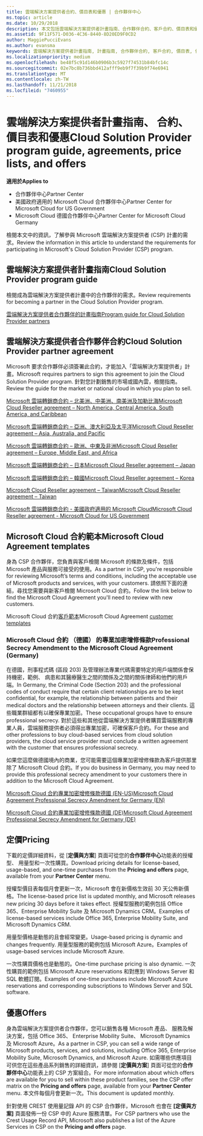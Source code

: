 ```yaml
---
title: 雲端解決方案提供者合約、價目表和優惠 | 合作夥伴中心
ms.topic: article
ms.date: 10/29/2018
description: 本文包括雲端解決方案提供者計畫指南、合作夥伴合約、客戶合約、價目表和優惠連結。
ms.assetid: 9F11F571-D036-4C36-8440-8D20ED9F0CD2
author: MaggiePucciEvans
ms.author: evansma
keywords: 雲端解決方案提供者計畫指南, 計畫指南, 合作夥伴合約, 客戶合約, 價目表, 優惠
ms.localizationpriority: medium
ms.openlocfilehash: be48f5c91d146b0906b3c5927f74531b84bfc14c
ms.sourcegitcommit: 02e7bc8b736bbd412afff9eb9f7f39b9f74e6941
ms.translationtype: MT
ms.contentlocale: zh-TW
ms.lasthandoff: 11/21/2018
ms.locfileid: "7460955"
---
```

# <a name="cloud-solution-provider-program-guide-agreements-price-lists-and-offers"></a><span data-ttu-id="f1cdc-104">雲端解決方案提供者計畫指南、 合約、 價目表和優惠</span><span class="sxs-lookup"><span data-stu-id="f1cdc-104">Cloud Solution Provider program guide, agreements, price lists, and offers</span></span>

**<span data-ttu-id="f1cdc-105">適用於</span><span class="sxs-lookup"><span data-stu-id="f1cdc-105">Applies to</span></span>**

-  <span data-ttu-id="f1cdc-106">合作夥伴中心</span><span class="sxs-lookup"><span data-stu-id="f1cdc-106">Partner Center</span></span>
-  <span data-ttu-id="f1cdc-107">美國政府適用的 Microsoft Cloud 合作夥伴中心</span><span class="sxs-lookup"><span data-stu-id="f1cdc-107">Partner Center for Microsoft Cloud for US Government</span></span>
-  <span data-ttu-id="f1cdc-108">Microsoft Cloud 德國合作夥伴中心</span><span class="sxs-lookup"><span data-stu-id="f1cdc-108">Partner Center for Microsoft Cloud Germany</span></span>


<span data-ttu-id="f1cdc-109">檢閱本文中的資訊，了解參與 Microsoft 雲端解決方案提供者 (CSP) 計畫的需求。</span><span class="sxs-lookup"><span data-stu-id="f1cdc-109">Review the information in this article to understand the requirements for participating in Microsoft's Cloud Solution Provider (CSP) program.</span></span> 

## <a name="cloud-solution-provider-program-guide"></a><span data-ttu-id="f1cdc-110">雲端解決方案提供者計畫指南</span><span class="sxs-lookup"><span data-stu-id="f1cdc-110">Cloud Solution Provider program guide</span></span>


<span data-ttu-id="f1cdc-111">檢閱成為雲端解決方案提供者計畫中的合作夥伴的需求。</span><span class="sxs-lookup"><span data-stu-id="f1cdc-111">Review requirements for becoming a partner in the Cloud Solution Provider program.</span></span>

[<span data-ttu-id="f1cdc-112">雲端解決方案提供者合作夥伴的計畫指南</span><span class="sxs-lookup"><span data-stu-id="f1cdc-112">Program guide for Cloud Solution Provider partners</span></span>](http://go.microsoft.com/fwlink/p/?LinkId=617100)

## <a name="cloud-solution-provider-partner-agreement"></a><span data-ttu-id="f1cdc-113">雲端解決方案提供者合作夥伴合約</span><span class="sxs-lookup"><span data-stu-id="f1cdc-113">Cloud Solution Provider partner agreement</span></span>

<span data-ttu-id="f1cdc-114">Microsoft 要求合作夥伴必須簽署此合約，才能加入「雲端解決方案提供者」計畫。</span><span class="sxs-lookup"><span data-stu-id="f1cdc-114">Microsoft requires partners to sign this agreement to join the Cloud Solution Provider program.</span></span> <span data-ttu-id="f1cdc-115">針對您計劃銷售的市場或國內雲，檢閱指南。</span><span class="sxs-lookup"><span data-stu-id="f1cdc-115">Review the guide for the market or national cloud in which you plan to sell.</span></span>

[<span data-ttu-id="f1cdc-116">Microsoft 雲端轉銷商合約 – 北美洲、中美洲、南美洲及加勒比海</span><span class="sxs-lookup"><span data-stu-id="f1cdc-116">Microsoft Cloud Reseller agreement – North America, Central America, South America, and Caribbean</span></span>](http://download.microsoft.com/download/2/C/8/2C8CAC17-FCE7-4F51-9556-4D77C7022DF5/MCRA2018_AOC_ENG_Sep2018_CR.pdf)

[<span data-ttu-id="f1cdc-117">Microsoft 雲端轉銷商合約 – 亞洲、澳大利亞及太平洋</span><span class="sxs-lookup"><span data-stu-id="f1cdc-117">Microsoft Cloud Reseller agreement – Asia, Australia, and Pacific</span></span>](http://download.microsoft.com/download/2/C/8/2C8CAC17-FCE7-4F51-9556-4D77C7022DF5/MCRA2018_APOC_ENG_Sep2018_CR.pdf)

[<span data-ttu-id="f1cdc-118">Microsoft 雲端轉銷商合約 – 歐洲、中東及非洲</span><span class="sxs-lookup"><span data-stu-id="f1cdc-118">Microsoft Cloud Reseller agreement – Europe, Middle East, and Africa</span></span>](http://download.microsoft.com/download/2/C/8/2C8CAC17-FCE7-4F51-9556-4D77C7022DF5/MCRA2018_EOC_ENG_Sep2018_CR.pdf)

[<span data-ttu-id="f1cdc-119">Microsoft 雲端轉銷商合約 – 日本</span><span class="sxs-lookup"><span data-stu-id="f1cdc-119">Microsoft Cloud Reseller agreement – Japan</span></span>](http://download.microsoft.com/download/2/C/8/2C8CAC17-FCE7-4F51-9556-4D77C7022DF5/MCRA2018_JPN_ENG_Sep2018_CR.pdf)

[<span data-ttu-id="f1cdc-120">Microsoft 雲端轉銷商合約 – 韓國</span><span class="sxs-lookup"><span data-stu-id="f1cdc-120">Microsoft Cloud Reseller agreement – Korea</span></span>](http://download.microsoft.com/download/2/C/8/2C8CAC17-FCE7-4F51-9556-4D77C7022DF5/MCRA2018_KOR_ENG_Sep2018_CR.pdf)

[<span data-ttu-id="f1cdc-121">Microsoft Cloud Reseller agreement – Taiwan</span><span class="sxs-lookup"><span data-stu-id="f1cdc-121">Microsoft Cloud Reseller agreement – Taiwan</span></span>](http://download.microsoft.com/download/2/C/8/2C8CAC17-FCE7-4F51-9556-4D77C7022DF5/MCRA2018_TAI_ENG_Sep2018_CR.pdf)

[<span data-ttu-id="f1cdc-122">Microsoft 雲端轉銷商合約 - 美國政府適用的 Microsoft Cloud</span><span class="sxs-lookup"><span data-stu-id="f1cdc-122">Microsoft Cloud Reseller agreement - Microsoft Cloud for US Government</span></span>](http://download.microsoft.com/download/2/C/8/2C8CAC17-FCE7-4F51-9556-4D77C7022DF5/MCRA2018_AOC_USGCC_ENG_Sep2018_CR.pdf)


## <a name="microsoft-cloud-agreement-templates"></a><span data-ttu-id="f1cdc-123">Microsoft Cloud 合約範本</span><span class="sxs-lookup"><span data-stu-id="f1cdc-123">Microsoft Cloud Agreement templates</span></span>

<span data-ttu-id="f1cdc-124">身為 CSP 合作夥伴，您負責與客戶檢閱 Microsoft 的條款及條件，包括 Microsoft 產品與服務可接受的使用。</span><span class="sxs-lookup"><span data-stu-id="f1cdc-124">As a partner in CSP, you're responsible for reviewing Microsoft’s terms and conditions, including the acceptable use of Microsoft products and services, with your customers.</span></span> <span data-ttu-id="f1cdc-125">請依照下面的連結，尋找您需要與新客戶檢閱 Microsoft Cloud 合約。</span><span class="sxs-lookup"><span data-stu-id="f1cdc-125">Follow the link below to find the Microsoft Cloud Agreement you'll need to review with new customers.</span></span> 

<span data-ttu-id="f1cdc-126">Microsoft Cloud 合約[客戶範本](agreements.md)</span><span class="sxs-lookup"><span data-stu-id="f1cdc-126">Microsoft Cloud Agreement [customer templates](agreements.md)</span></span>

### <a name="professional-secrecy-amendment-to-the-microsoft-cloud-agreement-germany"></a><span data-ttu-id="f1cdc-127">Microsoft Cloud 合約 （德國） 的專業加密增修條款</span><span class="sxs-lookup"><span data-stu-id="f1cdc-127">Professional Secrecy Amendment to the Microsoft Cloud Agreement (Germany)</span></span>

<span data-ttu-id="f1cdc-128">在德國，刑事程式碼 (區段 203) 及管理辦法專業代碼需要特定的用戶端關係會保持機密，範例、 病患和其醫療醫生之間的關係及之間的關係律師和他們的用戶端。</span><span class="sxs-lookup"><span data-stu-id="f1cdc-128">In Germany, the Criminal Code (Section 203) and the professional codes of conduct require that certain client relationships are to be kept confidential, for example, the relationship between patients and their medical doctors and the relationship between attorneys and their clients.</span></span> <span data-ttu-id="f1cdc-129">這些職業群組都有以確保專業加密。</span><span class="sxs-lookup"><span data-stu-id="f1cdc-129">These occupational groups have to ensure professional secrecy.</span></span> <span data-ttu-id="f1cdc-130">對於這些和其他從雲端解決方案提供者購買雲端服務的專業人員，雲端服務提供者必須得出專業加密，可確保客戶合約。</span><span class="sxs-lookup"><span data-stu-id="f1cdc-130">For these and other professions to buy cloud-based services from cloud solution providers, the cloud service provider must conclude a written agreement with the customer that ensures professional secrecy.</span></span> 

<span data-ttu-id="f1cdc-131">如果您這麼做德國境內的商業，您可能需要這個專業加密增修條款為客戶提供那里除了 Microsoft Cloud 合約。</span><span class="sxs-lookup"><span data-stu-id="f1cdc-131">If you do business in Germany, you may need to provide this professional secrecy amendment to your customers there in addition to the Microsoft Cloud Agreement.</span></span>

[<span data-ttu-id="f1cdc-132">Microsoft Cloud 合約專業加密增修條款德國 (EN-US)</span><span class="sxs-lookup"><span data-stu-id="f1cdc-132">Microsoft Cloud Agreement Professional Secrecy Amendment for Germany (EN)</span></span>](https://go.microsoft.com/fwlink/?linkid=2030827&clcid=0x409)

[<span data-ttu-id="f1cdc-133">Microsoft Cloud 合約專業加密增修條款德國 (DE)</span><span class="sxs-lookup"><span data-stu-id="f1cdc-133">Microsoft Cloud Agreement Professional Secrecy Amendment for Germany (DE)</span></span>](https://go.microsoft.com/fwlink/?linkid=2030827&clcid=0x407)


## <a name="pricing"></a><span data-ttu-id="f1cdc-134">定價</span><span class="sxs-lookup"><span data-stu-id="f1cdc-134">Pricing</span></span>


<span data-ttu-id="f1cdc-135">下載的定價詳細資料，從 [**定價與方案**] 頁面可從您的**合作夥伴中心**功能表的授權型、 用量型和一次性購買。</span><span class="sxs-lookup"><span data-stu-id="f1cdc-135">Download pricing details for license-based, usage-based, and one-time purchases from the **Pricing and offers** page, available from your **Partner Center** menu.</span></span> 

<span data-ttu-id="f1cdc-136">授權型價目表每個月會更新一次，Microsoft 會在新價格生效前 30 天公佈新價格。</span><span class="sxs-lookup"><span data-stu-id="f1cdc-136">The license-based price list is updated monthly, and Microsoft releases new pricing 30 days before it takes effect.</span></span> <span data-ttu-id="f1cdc-137">授權型服務的範例包括 Office 365、Enterprise Mobility Suite 及 Microsoft Dynamics CRM。</span><span class="sxs-lookup"><span data-stu-id="f1cdc-137">Examples of license-based services include Office 365, Enterprise Mobility Suite, and Microsoft Dynamics CRM.</span></span> 

<span data-ttu-id="f1cdc-138">用量型價格是動態的且會經常變更。</span><span class="sxs-lookup"><span data-stu-id="f1cdc-138">Usage-based pricing is dynamic and changes frequently.</span></span> <span data-ttu-id="f1cdc-139">用量型服務的範例包括 Microsoft Azure。</span><span class="sxs-lookup"><span data-stu-id="f1cdc-139">Examples of usage-based services include Microsoft Azure.</span></span>

<span data-ttu-id="f1cdc-140">一次性購買價格也是動態的。</span><span class="sxs-lookup"><span data-stu-id="f1cdc-140">One-time purchase pricing is also dynamic.</span></span> <span data-ttu-id="f1cdc-141">一次性購買的範例包括 Microsoft Azure reservations 和對應到 Windows Server 和 SQL 軟體訂閱。</span><span class="sxs-lookup"><span data-stu-id="f1cdc-141">Examples of one-time purchases include Microsoft Azure reservations and corresponding subscriptions to Windows Server and SQL software.</span></span> 


## <a name="offers"></a><span data-ttu-id="f1cdc-142">優惠</span><span class="sxs-lookup"><span data-stu-id="f1cdc-142">Offers</span></span>


<span data-ttu-id="f1cdc-143">身為雲端解決方案提供者合作夥伴，您可以銷售各種 Microsoft 產品、 服務及解決方案，包括 Office 365、 Enterprise Mobility Suite、 Microsoft Dynamics 及 Microsoft Azure。</span><span class="sxs-lookup"><span data-stu-id="f1cdc-143">As a partner in CSP, you can sell a wide range of Microsoft products, services, and solutions, including Office 365, Enterprise Mobility Suite, Microsoft Dynamics, and Microsoft Azure.</span></span> <span data-ttu-id="f1cdc-144">如需哪些供應項目可供您在這些產品系列銷售的詳細資訊，請參閱 [**定價與方案**] 頁面可從您的**合作夥伴中心**功能表上的 CSP 方案組合。</span><span class="sxs-lookup"><span data-stu-id="f1cdc-144">For more information about which offers are available for you to sell within these product families, see the CSP offer matrix on the **Pricing and offers** page, available from your **Partner Center** menu.</span></span> <span data-ttu-id="f1cdc-145">本文件每個月會更新一次。</span><span class="sxs-lookup"><span data-stu-id="f1cdc-145">This document is updated monthly.</span></span>

<span data-ttu-id="f1cdc-146">針對使用 CREST 使用量記錄 API 的 CSP 合作夥伴，Microsoft 也會在 **\[定價與方案\]** 頁面發佈一份 CSP 中的 Azure 服務清單。</span><span class="sxs-lookup"><span data-stu-id="f1cdc-146">For CSP partners who use the Crest Usage Record API, Microsoft also publishes a list of the Azure Services in CSP on the **Pricing and offers** page.</span></span>


